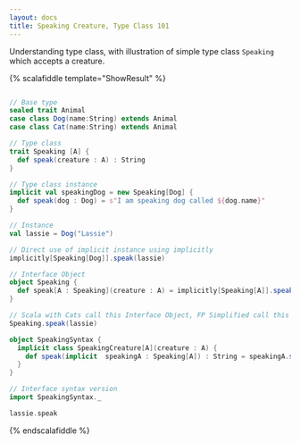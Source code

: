 ```yaml
---
layout: docs 
title: Speaking Creature, Type Class 101 
---
```



Understanding type class, with illustration of simple type class  `Speaking` which accepts a creature.

{% scalafiddle template="ShowResult" %}

``` scala 

// Base type
sealed trait Animal
case class Dog(name:String) extends Animal
case class Cat(name:String) extends Animal

// Type class
trait Speaking [A] {
  def speak(creature : A) : String
}

// Type class instance
implicit val speakingDog = new Speaking[Dog] {
  def speak(dog : Dog) = s"I am speaking dog called ${dog.name}"
}

// Instance
val lassie = Dog("Lassie")

// Direct use of implicit instance using implicitly
implicitly[Speaking[Dog]].speak(lassie)

// Interface Object
object Speaking {
  def speak[A : Speaking](creature : A) = implicitly[Speaking[A]].speak(creature)
}

// Scala with Cats call this Interface Object, FP Simplified call this explicit way
Speaking.speak(lassie)

object SpeakingSyntax {
  implicit class SpeakingCreature[A](creature : A) {
    def speak(implicit  speakingA : Speaking[A]) : String = speakingA.speak(creature)
  }
}

// Interface syntax version
import SpeakingSyntax._

lassie.speak

```
{% endscalafiddle %}
